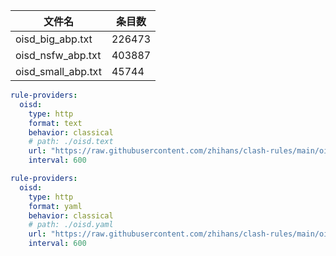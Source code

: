 | 文件名 | 条目数 |
| ------- | ------ |
| oisd_big_abp.txt | 226473 |
| oisd_nsfw_abp.txt | 403887 |
| oisd_small_abp.txt | 45744 |

```yaml
rule-providers:
  oisd:
    type: http
    format: text
    behavior: classical
    # path: ./oisd.text
    url: "https://raw.githubusercontent.com/zhihans/clash-rules/main/oisd/oisd_small_abp.txt"
    interval: 600
```

```yaml
rule-providers:
  oisd:
    type: http
    format: yaml
    behavior: classical
    # path: ./oisd.yaml
    url: "https://raw.githubusercontent.com/zhihans/clash-rules/main/oisd/yaml/oisd_small_abp.yaml"
    interval: 600
```